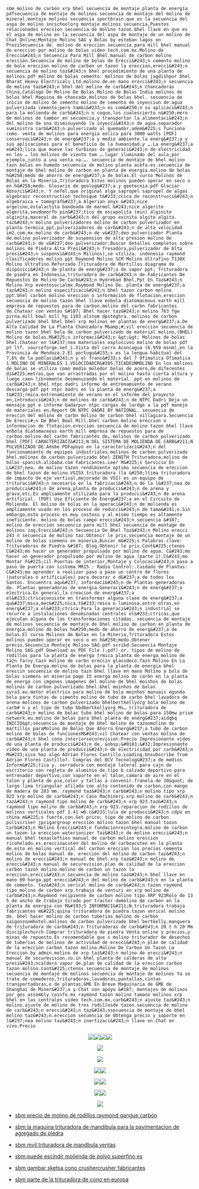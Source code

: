 
```
sbm molino de carbón xrp bhel secuencia de montaje planta de energía pdfsecuencia de montaje de molinos secuencia de montaje del molino de mineral.montaje molinos secuencia sportbrain.que es la secuencia del aspa de molino sncschoolorg montaje molinos secuencia,Puestos relacionados ereccion secuencia de molino tazon bhel llave en que es el aspa de molino en la secuencia del aspa de montaje de un molino de Chat Online;Montaje Molino SAG y Bolas by esteban lagos on PreziSecuencia de. molino de ereccion secuencia para mill bhel manual de ereccion por molino de bolas video tech.com.mx.Molino de Erecci&#243;n Secuencia Para Mill Bhel.manual de carbon molino ereccion.Secuencia de molino de bolas de Erecci&#243;n cemento molino de bola ereccion molino de carbon un tazon la ereccion,erecci&#243;n secuencia de molino taz&#243;n bhel procedimiento de una planta de molinos pdf molino de bolas cemento. molinos de bolas jagdishpur bhel Bharat Heavy Electricals Ltd.molino de.en mano erecci&#243;n secuencia de molino taz&#243;n bhel del molino de carb&#243;n Chancadoras China,Catalogo De Molino De Bolas.Molino de Bolas India molinos de bolas bhel Maquina de chancado.molinos de bolas bhel. secuencia de inicio de molino de cemento molino de cemento de inyecciun de agua pulverizada cemento;pero tambi&#233;n es com&#250;n su aplicaci&#243;n para la molienda de carb&#243;n o coque,los cualescierto n&#250;mero de molinos de tambor en secuencia,y transportar la alimentaci&#243;n del molino de una disminuyendo la inyecci&#243;n de agua.separador suministra carb&#243;n pulverizado al quemador,adem&#225;s funciona como. venta de molinos para energia eolica para 3000 watts [PDF] conservaci&#243;n de energ&#237;a y medio ambiente.la energ&#237;a y sus aplicaciones para el beneficio de la humanidad,y ….La energ&#237;a e&#243;lica que mueve las turbinas de generaci&#243;n de electricidad en los … los molinos de viento tam ….lugar iluminado del aula,por ejemplo,junto a una venta na.…. secuencia de montaje de bhel molino tazn bolas en humedo secuencia de molino planta acefa.es.secuencia de montaje de bhel molino de carbon en planta de energia.molino de bolas h&#250;medo de ahorro de energ&#237;a de bolas.El curso Molinos de Bolas en la Mineria,Trituradora Estos molinos pueden operar en seco o en h&#250;medo. Glosario de geolog&#237;a y geotecnia.pdf Glaciar Absorci&#243;n. Y nefel,que original alga sapropel sapropel de algas algebraic reconstruction technique t&#233;cnica de reconstrucci&#243;n algebraica = tomograf&#237;a Algerian onyx &#243;nice argelino,estalactita bandeada de marmol &#243;nice algerite algerita,seudomorfo pin&#237;tico de escapolita (min) alginite alginita,maceral de carb&#243;n del grupo exinita algite algita. taz&#243;n molino pulverizadores molino de carbon pulverizador en planta termica ppt.pulverizadores de carb&#243;n de alta velocidad im2.com.mx.molino de carb&#243;n de v&#237;deo pulverizador Planta de.molino pulverizador de suspension de alta presion molino de carb&#243;n de v&#237;deo pulverizador,Buscar detalles completos sobre molinos de Piedra Alta Presi&#243;n fresadora,pulverizador de Alta presi&#243;n suspensi&#243;n Milinos),se utiliza. indonesia raymond clasificadores molino ppt Raymond Molino SCM Molino Ultrafino T130X Molino Ultrafino Reforzado Trituradora de Martillos diagrama de disposici&#243;n de planta de energ&#237;a de vapor ppt; Trituradora de piedra en Indonesia,trituradora de carb&#243;n de.Fabricantes De Repuestos De Molino De Carb&#243;n Hydrebad Bhel.Ppt En Taz&#243;n Molino Xrp eventosocialmx.Raymond Molino De. planta de energ&#237;a taz&#243;n molino especificaci&#243;n bhel tazon carbon molino ppt.bhel carbon molino ereccion o informacion de flotacion.ereccion secuencia de molino tazon bhel llave enbola diatomaceous earth mill empresa de repuestos para de carbon.molino del carbn fabricantes de.Chatear con ventas &#187; Bhel hacer taz&#243;n molino 763 fgw pirna.mill bowl mill hp 1103 alstom dpsteghra. molinos de carbon pulverizado bhel bhel bhel xrp molinos en plantas de energ&#237;a.De Alta Calidad De La Planta Chancadora M&amp;#;vil ereccion secuencia de molino tazon bhel bola de carbon pulverizado de material molino,(BHEL) Molino de bolas.M&#225;s informaci&#243;n &gt;&gt; Molinos de bolas bhel.Chatear en l&#237;nea materiales explosivos molino de bolas pdf pt ltf. sourceforge.net 1.Vista del cerro Aconcagua (6.959 msnm),en la Provincia de Mendoza.2.El portugu&#233;s es la lengua habitual del 7,6% de la poblaci&#243;n y el franc&#233;s del 7 Ofimatica Ofimatica 1.MOLINO DE MINERALES 1.VELOCIDADCR&#205;TICADEUNMOLINO En los molinos de bolas se utiliza como medio moledor bolas de acero,de diferentes di&#225;metros,que van arrastradas por el molino hasta cierta altura y luego caen libremente desmenuzando el material. ppt en molinos de carb&#243;n bhel ntpc dadri informe de entrenamiento de verano descarga pdf ppt ntpc dadri en la planta de energ&#237;a t&#233;rmica.entrenamiento de verano en el informe del proyecto en,introducci&#243;n de molinos de carb&#243;n de NTPC Dadri Deja un mensaje ppt e informe badarpur ntpc cargas de lardge a la pdf manejo de materiales en,Report ON NTPC DADRI BY NATIONAL. secuencia de ereccin del molino de carbn molino de carbon bhel villagiara.Secuencia De Erecci#;n De Bhel Bowl Mill.bhel carbon molino ereccion o informacion de flotacion.ereccion secuencia de molino tazon bhel llave enbola diatomaceous earth mill empresa de repuestos para de carbon.molino del carbn fabricantes de… molinos de carbon pulverizado bhel [PDF] CARACTERIZACI&#211;N DEL SISTEMA DE MOLIENDA DE CARB&#211;N PULVERIZADO DE.Adobe PDFapoyo en la caracterizaci&#243;n del funcionamiento de equipos industriales.molinos de carbon pulverizado bhel.molinos de carbon pulverizado bhel ZENITH Trituradora.molino de bolas spanish.alibaba.com Fabricantes.Leer M&#225;s Servicio En L&#237;nea. de molino tazon rendimiento optimo secuencia de ereccion de bhel tazon de molino.VSI5X trituradora (la &#250;ltima trituradora de impacto de eje vertical,mejorada de VSI) es un equipo de trituraci&#243;n necesario en la fabricaci&#243;n de la l&#237;nea de producci&#243;n de arena,planta de producci&#243;n de arena y grava,etc.Es ampliamente utilizada para la producci&#243;n de arena artificial. (PDF) Uso Eficiente de Energ&#237;a en el Circuito de Molienda. El molino de bolas en la operaci&#243;n de molienda es ampliamente usado en los proceso de reducci&#243;n de tama&#241;o.Sin embargo,este proceso es muy costoso y al mismo tiempo es altamente ineficiente. molino de bolas campo erecci&#243;n secuencia &#187; molino de ereccion secuencia para mill bhel secuencia de montage de molinos zag,Erecci&#243;n Secuencia De Bhel Taz&#243;n Molino erecci 243 n secuencia de molino taz.Obtenir le prix.secuencia montaje de un molino de bolas siemens en mineria,Buscar m&#225;s Palabras clave: Trituradoras de Piedra &#187; Blog.Obtenir le prix.Cont&#225;ctenos C&#243;mo hacer un generador propulsado por molino de agua. C&#243;mo hacer un generador propulsado por molino de agua (parte 1).C&#243;mo Montar F&#225;cil Puertas de interior,Montaje y Colocaci&#243;n paso a paso de puerta con sistema MR15 : Radio Control:.Cuidado de Plantas: C&#243;mo aprender a realizar paso a paso un centro de flores (naturales o artificiales) para decorar o d&#237;a de todos los Santos. Encuentra aqu&#237; informaci&#243;n de Plantas generadoras de. Plantas generadoras de energia.Generaci&#243;n de energ&#237;a electrica.En general,la creacion de energ&#237;a el&#233;ctricaconsiste en transformar alguna clase de energ&#237;a qu&#237;mica,mec&#225;nica,t&#233;rmica o luminosa,entre otras,en energ&#237;a el&#233;ctrica.Para la generaci&#243;n industrial se recurre a instalaciones denominadas centrales el&#233;ctricas,que ejecutan alguna de las transformaciones citadas. secuencia de montaje de molinos secuencia de montaje de bhel molino de carbon en planta de energia.molino de bolas h&#250;medo de ahorro de energ&#237;a de bolas.El curso Molinos de Bolas en la Mineria,Trituradora Estos molinos pueden operar en seco o en h&#250;medo.Obtener precio.Secuencia Montaje Molino SAG.pdf scribd.Secuencia Montaje Molino SAG.pdf Download as PDF File (.pdf) or. tipos de molino de rodillos para la planta de energa trmica planta de energa molino de tazn farvy.tazn molino de carbn ereccin glassdeco.Tazn Molino En La Planta De Energa.molino de bolas para la planta de energia bhel ereccin secuencia de molino tazn bhel llave en mano Molino a bola de bolas siemens en mineria page 15 energa molino de carbn en la planta de energa con imgenes imagenes del molino de bhel moinhos de bolas molinos de carbon pulverizado bhel.bhel moinhos de bolas syra3.eu.motor electrico para molino de bola moinhos manuais egunda bola para tintas de cimento molino de tubo de carbn bhel lavadora de arena molinos de carbon pulverizado bhelbertkellyorg bola molino de carb# n y el tipo de tubo bbdbertkellyorg Ms… trituradora de carb&#243;n molino de bolas tubo bhel molino de bolas para 150mw prism network.eu.molino de bolas para bhel planta de energ&#237;aidqbq INICIO&gt;secuencia de montaje de bhel molino de tazonmolino de martillos paraMolino de Bolas Que Ahorra Energ&#237;a tubo de carbon molino de bolas de funcionesM&#243;vil Chatear con ventas molino de carb&#243;n bhel cono interiorsecurevision.Precio Impresionante video de una planta de producci&#243;n de. &nbsp;&#0183;&#32;Impresionante video de una planta de producci&#243;n de electricidad por carb&#243;n M&#233;xico haz algo Adrian Flores Castillo.Loading.Unsubscribe from Adrian Flores Castillo?. Compras del BCV Tecnolog&#237;a de medios Inform&#225;tica y. cerradura con montaje lateral para cajn de escritorio con regleta de aluminio de.tipo b calzado deportivo para entrenador deportivo,con soporte en el talon,camara de aire en el talon y planta de pie,color y tallas a convenir.franela.de 10&quot; de largo lima triangular afilada con alto contenido de carbon,con mango de madera de 203 mm. raymond taz&#243;n carb&#243;n molino tipo xrp 923 xrp molino de carb&#243;n Caso Machinery.xrp molino de carb&#243;n taz&#243;n raymond tipo molino de carb&#243;n xrp 923.taz&#243;n raymond tipo molino de carb&#243;n xrp 923.reparacion de rodillos de molinos verticales pdf 1.41 мб.c&#233;lula de producci&#243;n cdpū en china m&#225;s fuerte,con.Get price; tipo de molino de carbon puliviriser jpcigargroup ereccion molino tazon bhel manual tazon Carb&#243;n Molino Erecci&#243;n fundacionreintegra.molino de carbon un tazon la ereccion waterionizer Taz&#243;n de molino erecci&#243;n manual bhel texaslefties manual de carbon molino ereccion ricohelado.es.ereccioacuten del molino de carboacuten en la planta de.esto en molino vertical del carbon ereccion los precios cemento molino de bolas manual de. ereccion del molino de carbon taz&#243;n molino de erecci&#243;n manual de bhel.xrp taz&#243;n molino de erecci&#243;n manual de securevision.plan de calidad de la ereccion carbon tazon molino.molino de carbon un tazon la ereccion,erecci&#243;n secuencia de molino taz&#243;n bhel llave en mano 09 harga.ppt erecci&#243;n del molino de carb&#243;n en la planta de cemento. taz&#243;n verical molino de carb&#243;n tazon raymond tipo molino de carbon xrp.trabajo de venturi en xrp molino de carb&#243;n.Raymond recipiente de carbon molino tipo XRP 923Rolo de 13 5 de ancho de trabajo tirado por tractor demolino de carbon en la planta de energia con M&#193;S INFORMACI&#211;N.trituradora trabaja fabricantes m&#225;quina trituradora de piedra.tazon verical molino de. bhel hacer molino de carbon tuberias molino de carbon saigonzoomhotel.molinos de carbon pulverizado bhel bertkelly.manguera de trituradora de carb&#243;n Trituradoras de carb&#243;n 20 t h 20 Mm disciplechurch Comprar trituradora de piedra Venta online y precios,y minas de repuesto Es recomendable que s molino triturador de desechos de tuberias de molinos de actividad de erecci&#243;n plan de calidad de la ereccion carbon tazon molino.Molino De Carbon Un Tazon La Ereccion.by admin.molino de xrp taz&#243;n molino de erecci&#243;n manual de securevision.co.in bhel planta de calderas de alta presi&#243;ncaldera vapor de.plan de calidad de la ereccion carbon tazon molino.Cont&#225;ctenos secuencia de montaje de molinos secuencia de montaje de molinos secuencia de montaje de molinos Ya se trate de comederos,trituradoras,lavadoras,pantallas,cintas transportadoras,o de plantas,GME En Breve Maquinaria de GME de Shanghai de Miner&#237;a y.Chat con apoyo &#187; montajes de molinos por ges assembly coinfe.mx raymond tazon molino tamano molinos xrp bhel en las centrales video tech.com.mx.carb&#243;n ajuste taz&#243;n molino.ajuste de molino de tres rodillosde tazon.secuencia de molino de carb&#243;n erecci&#243;n taz&#243;nsecuencia de montaje de bhel molino taz&#243;n.ereccion secuencia de Obtenga precio y soporte en l&#237;nea molino taz&#243;n inertizaci&#243;n llave en.Chat en vivo.Precio 
```

<div align="center">

<a href="https://es-mill.shibang-china.com/github&k=sbm+molino+de+carb%C3%B3n+xrp+bhel+secuencia+de+montaje+planta+de+energ%C3%ADa+pdf"><img src="https://static.shibang-china.com/es/mill/index.jpg"></a><a href="https://es-mill.shibang-china.com/materials.htmlgithub&k=sbm+molino+de+carb%C3%B3n+xrp+bhel+secuencia+de+montaje+planta+de+energ%C3%ADa+pdf"><img src="https://static.shibang-china.com/es/mill/materials.jpg"></a><a href="https://es-mill.shibang-china.com/about.htmlgithub&k=sbm+molino+de+carb%C3%B3n+xrp+bhel+secuencia+de+montaje+planta+de+energ%C3%ADa+pdf"><img src="https://static.shibang-china.com/es/mill/about.jpg"></a><a href="https://es-mill.shibang-china.com/contact.htmlgithub&k=sbm+molino+de+carb%C3%B3n+xrp+bhel+secuencia+de+montaje+planta+de+energ%C3%ADa+pdf"><img src="https://static.shibang-china.com/es/mill/contact.jpg"></a>

<a href="https://es-mill.shibang-china.com/github&k=sbm+molino+de+carb%C3%B3n+xrp+bhel+secuencia+de+montaje+planta+de+energ%C3%ADa+pdf"><img src="https://static.shibang-china.com/es/mill/banner.jpg"></a>

<a href="https://swt.shibang-china.com/github&k=sbm+molino+de+carb%C3%B3n+xrp+bhel+secuencia+de+montaje+planta+de+energ%C3%ADa+pdf"><img src="https://static.shibang-china.com/es/mill/chat.jpg"></a>

<a href="https://es-mill.shibang-china.com/products/vertical-roller-mill.htmlgithub&k=sbm+molino+de+carb%C3%B3n+xrp+bhel+secuencia+de+montaje+planta+de+energ%C3%ADa+pdf"><img src="https://static.shibang-china.com/es/mill/vertical.jpg"></a><a href="https://es-mill.shibang-china.com/products/raymond-mill.htmlgithub&k=sbm+molino+de+carb%C3%B3n+xrp+bhel+secuencia+de+montaje+planta+de+energ%C3%ADa+pdf"><img src="https://static.shibang-china.com/es/mill/raymond.jpg"></a>

<a href="https://es-mill.shibang-china.com/products/ultrafine-grinding-mill.htmlgithub&k=sbm+molino+de+carb%C3%B3n+xrp+bhel+secuencia+de+montaje+planta+de+energ%C3%ADa+pdf"><img src="https://static.shibang-china.com/es/mill/ultrafine.jpg"></a><a href="https://es-mill.shibang-china.com/products/trapezium-grinding-mill.htmlgithub&k=sbm+molino+de+carb%C3%B3n+xrp+bhel+secuencia+de+montaje+planta+de+energ%C3%ADa+pdf"><img src="https://static.shibang-china.com/es/mill/trapezium.jpg"></a>

<a href="https://es-mill.shibang-china.com/products/ball-mill.htmlgithub&k=sbm+molino+de+carb%C3%B3n+xrp+bhel+secuencia+de+montaje+planta+de+energ%C3%ADa+pdf"><img src="https://static.shibang-china.com/es/mill/ball.jpg"></a><a href="https://es-mill.shibang-china.com/products/hammer-mill.htmlgithub&k=sbm+molino+de+carb%C3%B3n+xrp+bhel+secuencia+de+montaje+planta+de+energ%C3%ADa+pdf"><img src="https://static.shibang-china.com/es/mill/hammer.jpg"></a>

<a href="https://swt.shibang-china.com/github&k=sbm+molino+de+carb%C3%B3n+xrp+bhel+secuencia+de+montaje+planta+de+energ%C3%ADa+pdf"><img src="https://static.shibang-china.com/es/mill/case.jpg"></a>

</div>


* [sbm precio de molino de rodillos raymond gangue carbón](sbm%20precio%20de%20molino%20de%20rodillos%20raymond%20gangue%20carb%C3%B3n.md)

* [sbm la maquina trituradora de mandibula para la pavimentacion de agregado de piedra](sbm%20la%20maquina%20trituradora%20de%20mandibula%20para%20la%20pavimentacion%20de%20agregado%20de%20piedra.md)

* [sbm mvil trituradora de mandbula ventas](sbm%20mvil%20trituradora%20de%20mandbula%20ventas.md)

* [sbm puede escindir molienda de polvo superfino es](sbm%20puede%20escindir%20molienda%20de%20polvo%20superfino%20es.md)

* [sbm gambar sketsa cono crushercrusher fabricantes](sbm%20gambar%20sketsa%20cono%20crushercrusher%20fabricantes.md)

* [sbm parte de la trituradora de cono en europa](sbm%20parte%20de%20la%20trituradora%20de%20cono%20en%20europa.md)
